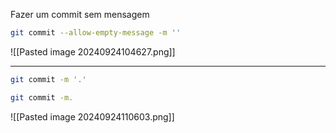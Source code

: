 Fazer um commit sem mensagem

```bash
git commit --allow-empty-message -m ''
```
![[Pasted image 20240924104627.png]]

----------------------------------------------------------------

```bash
git commit -m '.'
```
```bash
git commit -m.
```
![[Pasted image 20240924110603.png]]
